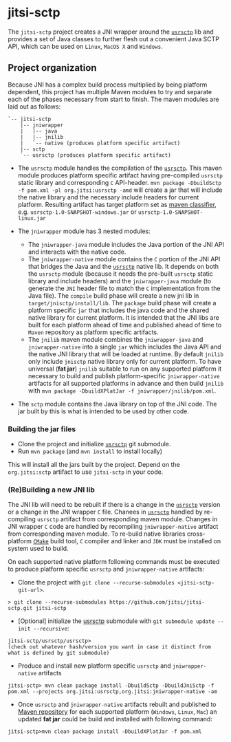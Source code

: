 # jitsi-sctp
The `jitsi-sctp` project creates a JNI wrapper around the [`usrsctp`](https://github.com/sctplab/usrsctp) lib and provides a set of Java classes to further flesh out a convenient Java SCTP API, which can be used on `Linux`, `MacOS X` and `Windows`.

## Project organization
Because JNI has a complex build process multiplied by being platform dependent, this project has multiple Maven modules to try and separate each of the phases necessary from start to finish. The maven modules are laid out as follows:
```
`-- jitsi-sctp
    |-- jniwrapper
    |   |-- java
    |   |-- jnilib
    |   `-- native (produces platform specific artifact)
    |-- sctp
    `-- usrsctp (produces platform specific artifact)
```

* The `usrsctp` module handles the compilation of the [`usrsctp`](https://github.com/sctplab/usrsctp).
This maven module produces platform specific artifact having pre-compiled `usrsctp` static library and corresponding `C` API-header.
`mvn package -DbuildSctp -f pom.xml -pl org.jitsi:usrsctp -amd` will create a jar that will include the native library and the necessary include headers for current platform.
Resulting artifact has target platform set as [maven classifier](https://maven.apache.org/pom.html), e.g. `usrsctp-1.0-SNAPSHOT-windows.jar` or `usrsctp-1.0-SNAPSHOT-linux.jar`

* The `jniwrapper` module has 3 nested modules:
  * The `jniwrapper-java` module includes the Java portion of the JNI API and interacts with the native code.
  * The `jniwrapper-native` module contains the `C` portion of the JNI API that bridges the Java and the [`usrsctp`](https://github.com/sctplab/usrsctp) native lib.
  It depends on both the `usrsctp` module (because it needs the pre-built `usrsctp` static library and include headers) and the `jniwrapper-java` module (to generate the `JNI` header file to match the `C` implementation from the Java file).
  The `compile` build phase will create a new jni lib in `target/jnisctp/install/lib`.
  The `package` build phase will create a platform specific `jar` that includes the java code and the shared native library for current platform.
  It is intended that the JNI libs are built for each platform ahead of time and published ahead of time to `Maven` repository as platform specific artifacts.
  * The `jnilib` maven module combines the `jniwrapper-java` and `jniwrapper-native` into a single `jar` which includes the Java API and the native JNI library that will be loaded at runtime.
  By default `jnilib` only include `jnisctp` native library only for current platform.
  To have universal (**fat jar**) `jnilib` suitable to run on any supported platform it necessary to build and publish platform-specific `jniwrapper-native` artifacts for all supported platforms in advance and then build `jnilib` with `mvn package -DbuildXPlatJar -f jniwrapper/jnilib/pom.xml`.

* The `sctp` module contains the Java library on top of the JNI code. 
The jar built by this is what is intended to be used by other code.

### Building the jar files
* Clone the project and initialize [`usrsctp`](https://github.com/sctplab/usrsctp) git submodule.
* Run `mvn package` (and `mvn install` to install locally)

This will install all the jars built by the project.  Depend on the `org.jitsi:sctp` artifact to use `jitsi-sctp` in your code.

### (Re)Building a new JNI lib
The JNI lib will need to be rebuilt if there is a change in the [`usrsctp`](https://github.com/sctplab/usrsctp) version or a change in the JNI wrapper `C` file.
Chanees in [`usrsctp`](https://github.com/sctplab/usrsctp) handled by re-compiling `usrsctp` artifact from corresponding maven module.
Changes in JNI wrapper `C` code are handled by recompiling `jniwrapper-native` artifact from corresponding maven module.
To re-build native libraries cross-platform [`CMake`](https://cmake.org/) build tool, `C` compiler and linker and `JDK` must be installed on system used to build.

On each supported native platform following commands must be executed to produce platform specific `usrsctp` and `jniwrapper-native` artifacts:

* Clone the project with `git clone --recurse-submodules <jitsi-sctp-git-url>`.
```
> git clone --recurse-submodules https://github.com/jitsi/jitsi-sctp.git jitsi-sctp
```
* [Optional] initialize the [usrsctp](https://github.com/sctplab/usrsctp) submodule with `git submodule update --init --recursive`:
```
jitsi-sctp/usrsctp/usrsctp>
(check out whatever hash/version you want in case it distinct from what is defined by git submodule)
```
* Produce and install new platform specific `usrsctp` and `jniwrapper-native` artifacts 
```
jitsi-sctp> mvn clean package install -DbuildSctp -DbuildJniSctp -f pom.xml --projects org.jitsi:usrsctp,org.jitsi:jniwrapper-native -am
```
* Once `usrsctp` and `jniwrapper-native` artifacts rebuilt and published to [Maven repository](https://github.com/jitsi/jitsi-maven-repository/) for each supported platform (`Windows`, `Linux`, `Mac`) an updated **fat jar** could be build and installed with following command:
```
jitsi-sctp>mvn clean package install -DbuildXPlatJar -f pom.xml
```